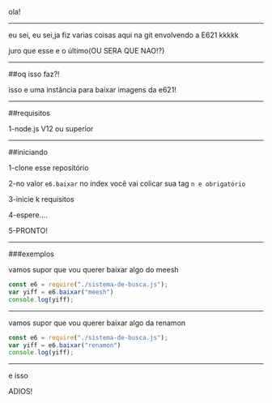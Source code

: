 ola!

---

eu sei, eu sei,ja fiz varias coisas aqui na git envolvendo a E621 kkkkk

juro que esse e o último(OU SERA QUE NAO!?)

---

##oq isso faz?!

isso e uma instância para baixar imagens da e621!

---

##requisitos

1-node.js V12 ou superior

---

##iniciando

1-clone esse repositório

2-no valor `e6.baixar` no index você vai colicar sua tag `n e obrigatório`

3-inicie k requisitos

4-espere....

5-PRONTO!

---

###exemplos

vamos supor que vou querer baixar algo do meesh

```js
const e6 = require("./sistema-de-busca.js");
var yiff = e6.baixar("meesh")
console.log(yiff);
```

---

vamos supor que vou querer baixar algo da renamon

```js
const e6 = require("./sistema-de-busca.js");
var yiff = e6.baixar("renamon")
console.log(yiff);
```

---

e isso

ADIOS!